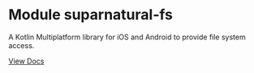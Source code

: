 # Module suparnatural-fs

A Kotlin Multiplatform library for iOS and Android to provide file system access.

[View Docs](https://kmpdocs.suparnatural.com/fs/)